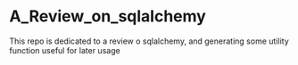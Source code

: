 # A_Review_on_sqlalchemy
This repo is dedicated to a review o sqlalchemy, and generating some utility function useful for later usage

